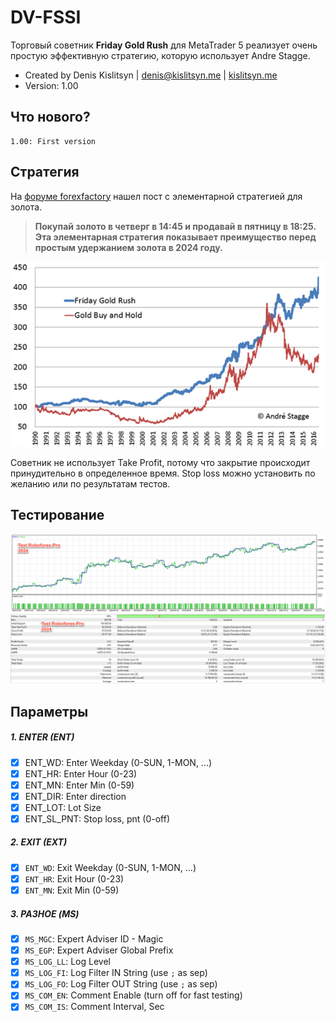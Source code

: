 # DV-FSSI

Торговый советник **Friday Gold Rush** для MetaTrader 5 реализует очень простую эффективную стратегию, которую использует Andre Stagge.

* Created by Denis Kislitsyn | denis@kislitsyn.me | [kislitsyn.me](https://kislitsyn.me/personal/algo)
* Version: 1.00

## Что нового?
```
1.00: First version
```

## Стратегия

На [форуме forexfactory](https://www.forexfactory.com/thread/1060592-ea-friday-gold-rush) нашел пост с элементарной стратегией для золота. 

> **Покупай золото в четверг в 14:45 и продавай в пятницу в 18:25. Эта элементарная стратегия показывает преимущество перед простым удержанием золота в 2024 году.**

![Friday Gold Rush vs Buy&Hold](img/UM001.%20EA%20vs%20BuyHold.png)

Советник не использует Take Profit, потому что закрытие происходит принудительно в определенное время. Stop loss можно установить по желанию или по результатам тестов.

## Тестирование
![Equity Graph 2024](img/UM002.%20Equity%202024.png)
![Backtest 2024](img/UM003.%20Backtest%202024.png)

## Параметры

##### 1. ENTER (ENT)
- [x] ENT_WD: Enter Weekday (0-SUN, 1-MON, ...)
- [x] ENT_HR: Enter Hour (0-23)
- [x] ENT_MN: Enter Min (0-59)
- [x] ENT_DIR: Enter direction 
- [x] ENT_LOT: Lot Size
- [x] ENT_SL_PNT: Stop loss, pnt (0-off) 

##### 2. EXIT (EXT)
- [x] `ENT_WD`: Exit Weekday (0-SUN, 1-MON, ...) 
- [x] `ENT_HR`: Exit Hour (0-23) 
- [x] `ENT_MN`: Exit Min (0-59)
   
##### 3. РАЗНОЕ (MS)
- [x] `MS_MGC`: Expert Adviser ID - Magic
- [x] `MS_EGP`: Expert Adviser Global Prefix
- [x] `MS_LOG_LL`: Log Level 
- [x] `MS_LOG_FI`: Log Filter IN String (use `;` as sep) 
- [x] `MS_LOG_FO`: Log Filter OUT String (use `;` as sep)
- [x] `MS_COM_EN`: Comment Enable (turn off for fast testing)
- [x] `MS_COM_IS`: Comment Interval, Sec